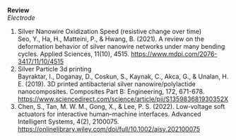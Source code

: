 **Review**<br>
*Electrode*<br>
1. Silver Nanowire Oxidization Speed (resistive change over time)<br> Seo, Y., Ha, H., Matteini, P., & Hwang, B. (2021). A review on the deformation behavior of silver nanowire networks under many bending cycles. Applied Sciences, 11(10), 4515. https://www.mdpi.com/2076-3417/11/10/4515
2. Silver Particle 3d printing <br> Bayraktar, I., Doganay, D., Coskun, S., Kaynak, C., Akca, G., & Unalan, H. E. (2019). 3D printed antibacterial silver nanowire/polylactide nanocomposites. Composites Part B: Engineering, 172, 671-678. https://www.sciencedirect.com/science/article/pii/S135983681930352X
3. Chen, S., Tan, M. W. M., Gong, X., & Lee, P. S. (2022). Low‐voltage soft actuators for interactive human–machine interfaces. Advanced Intelligent Systems, 4(2), 2100075. https://onlinelibrary.wiley.com/doi/full/10.1002/aisy.202100075
